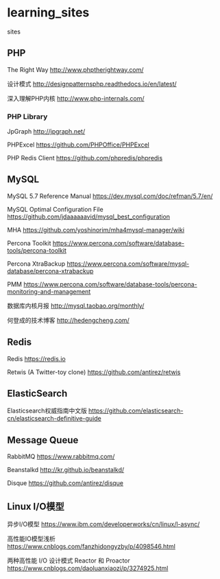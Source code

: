 # learning_sites
sites

## PHP
The Right Way http://www.phptherightway.com/

设计模式 http://designpatternsphp.readthedocs.io/en/latest/

深入理解PHP内核 http://www.php-internals.com/

### PHP Library
  JpGraph http://jpgraph.net/

  PHPExcel https://github.com/PHPOffice/PHPExcel

  PHP Redis Client https://github.com/phpredis/phpredis

## MySQL

  MySQL 5.7 Reference Manual https://dev.mysql.com/doc/refman/5.7/en/
  
  MySQL Optimal Configuration File https://github.com/jdaaaaaavid/mysql_best_configuration
  
  MHA https://github.com/yoshinorim/mha4mysql-manager/wiki
  
  Percona Toolkit https://www.percona.com/software/database-tools/percona-toolkit
  
  Percona XtraBackup https://www.percona.com/software/mysql-database/percona-xtrabackup
  
  PMM https://www.percona.com/software/database-tools/percona-monitoring-and-management
  
  数据库内核月报 http://mysql.taobao.org/monthly/
  
  何登成的技术博客 http://hedengcheng.com/
    
## Redis

  Redis https://redis.io
  
  Retwis (A Twitter-toy clone) https://github.com/antirez/retwis
  
## ElasticSearch

Elasticsearch权威指南中文版 https://github.com/elasticsearch-cn/elasticsearch-definitive-guide

## Message Queue
RabbitMQ https://www.rabbitmq.com/

Beanstalkd http://kr.github.io/beanstalkd/

Disque https://github.com/antirez/disque

## Linux I/O模型
异步I/O模型 https://www.ibm.com/developerworks/cn/linux/l-async/

高性能IO模型浅析 https://www.cnblogs.com/fanzhidongyzby/p/4098546.html

两种高性能 I/O 设计模式 Reactor 和 Proactor https://www.cnblogs.com/daoluanxiaozi/p/3274925.html
